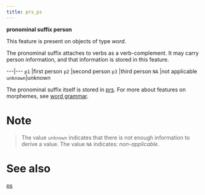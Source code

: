 ```yaml
---
title: prs_ps
---
```


**pronominal suffix person**

This feature is present on objects of type *word*.

The pronominal suffix attaches to verbs as a verb-complement.
It may carry person information, and that information is stored in this feature.

---|---
`p1`     |first person
`p2`     |second person
`p3`     |third person
`NA`     |not applicable
`unknown`|unknown

The pronominal suffix itself is stored in [prs](prs).
For more about features on morphemes, see [word grammar](0_wordgrammar).

# Note
> The value `unknown` indicates that there is not enough information to derive a value.
The value `NA` indicates: *non-applicable*.

# See also

[ps](ps)
